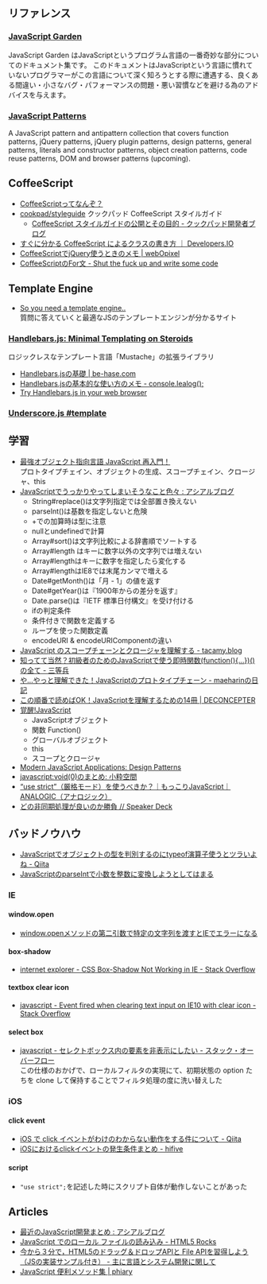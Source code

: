 ## リファレンス

### [JavaScript Garden](http://bonsaiden.github.io/JavaScript-Garden/ja/)

JavaScript Garden はJavaScriptというプログラム言語の一番奇妙な部分についてのドキュメント集です。 このドキュメントはJavaScriptという言語に慣れていないプログラマーがこの言語について深く知ろうとする際に遭遇する、良くある間違い・小さなバグ・パフォーマンスの問題・悪い習慣などを避ける為のアドバイスを与えます。

### [JavaScript Patterns](http://shichuan.github.io/javascript-patterns/)

A JavaScript pattern and antipattern collection that covers function patterns, jQuery patterns, jQuery plugin patterns, design patterns, general patterns, literals and constructor patterns, object creation patterns, code reuse patterns, DOM and browser patterns (upcoming).


## CoffeeScript

- [CoffeeScriptってなんぞ？](http://www.slideshare.net/hayatomizuno/coffeescript-12241689)
- [cookpad/styleguide](https://github.com/cookpad/styleguide/blob/master/coffeescript.ja.md) クックパッド CoffeeScript スタイルガイド
    - [CoffeeScript スタイルガイドの公開とその目的 - クックパッド開発者ブログ](http://techlife.cookpad.com/entry/2015/04/15/092710)
- [すぐに分かる CoffeeScript によるクラスの書き方 ｜ Developers.IO](http://dev.classmethod.jp/client-side/javascript/class-in-coffeescript/)
- [CoffeeScriptでjQuery使うときのメモ | webOpixel](http://www.webopixel.net/javascript/660.html)
- [CoffeeScriptのFor文 - Shut the fuck up and write some code](http://verytired.hateblo.jp/entry/2012/12/18/210223)


## Template Engine

- [So you need a template engine..](http://garann.github.io/template-chooser/)  
  質問に答えていくと最適なJSのテンプレートエンジンが分かるサイト

### [Handlebars.js: Minimal Templating on Steroids](http://handlebarsjs.com/)
ロジックレスなテンプレート言語「Mustache」の拡張ライブラリ
- [Handlebars.jsの基礎 | be-hase.com](http://be-hase.com/javascript/43/)
- [Handlebars.jsの基本的な使い方のメモ - console.lealog();](http://lealog.hateblo.jp/entry/2012/12/09/093059)
- [Try Handlebars.js in your web browser](http://tryhandlebarsjs.com/)

### [Underscore.js #template](http://documentcloud.github.io/underscore/#template)


## 学習

- [最強オブジェクト指向言語 JavaScript 再入門！](http://www.slideshare.net/yuka2py/javascript-23768378)  
  プロトタイプチェイン、オブジェクトの生成、スコープチェイン、クロージャ、this
- [JavaScriptでうっかりやってしまいそうなこと色々 : アシアルブログ](http://blog.asial.co.jp/1092)
    - String#replace()は文字列指定では全部置き換えない
    - parseInt()は基数を指定しないと危険
    - +での加算時は型に注意
    - nullとundefinedで計算
    - Array#sort()は文字列比較による辞書順でソートする
    - Array#length はキーに数字以外の文字列では増えない
    - Array#lengthはキーに数字を指定したら変化する
    - Array#lengthはIE8では末尾カンマで増える
    - Date#getMonth()は「月 - 1」の値を返す
    - Date#getYear()は『1900年からの差分を返す』
    - Date.parse()は『IETF 標準日付構文』を受け付ける
    - ifの判定条件
    - 条件付きで関数を定義する
    - ループを使った関数定義
    - encodeURI & encodeURIComponentの違い
- [JavaScript のスコープチェーンとクロージャを理解する - tacamy.blog](http://tacamy.hatenablog.com/entry/2012/12/31/005951)
- [知ってて当然？初級者のためのJavaScriptで使う即時関数(function(){...})()の全て - 三等兵](http://d.hatena.ne.jp/sandai/20110824/p1)
- [や...やっと理解できた！JavaScriptのプロトタイプチェーン - maeharinの日記](http://d.hatena.ne.jp/maeharin/20130215/javascript_prototype_chain)
- [この順番で読めばOK！JavaScriptを理解するための14冊 | DECONCEPTER](http://log.deconcepter.jp/2012/10/javascriptbooks/)
- [覚醒!JavaScript](http://www.slideshare.net/ghrgc/js-kakusei)
    - JavaScriptオブジェクト
    - 関数 Function()
    - グローバルオブジェクト
    - this
    - スコープとクロージャ
- [Modern JavaScript Applications: Design Patterns](http://www.slideshare.net/VolodymyrVoytyshyn/modern-java-script-applications)
- [javascript:void(0)のまとめ: 小粋空間](http://www.koikikukan.com/archives/2015/03/11-002222.php)
- [“use strict”（厳格モード）を使うべきか？｜もっこりJavaScript｜ANALOGIC（アナロジック）](http://analogic.jp/use-strict/#usage)
- [どの非同期処理が良いのか勝負 // Speaker Deck](https://speakerdeck.com/yosuke_furukawa/dofalsefei-tong-qi-chu-li-galiang-ifalsekasheng-fu)


## バッドノウハウ

- [JavaScriptでオブジェクトの型を判別するのにtypeof演算子使うとツラいよね - Qiita](http://qiita.com/Layzie/items/465e715dae14e2f601de)
- [JavaScriptのparseIntで小数を整数に変換しようとしてはまる](https://gist.github.com/Hamayama/a1ddbd882cb06a475735)

### IE

#### window.open
- [window.openメソッドの第二引数で特定の文字列を渡すとIEでエラーになる](http://codaholic.org/?p=876)

#### box-shadow
- [internet explorer - CSS Box-Shadow Not Working in IE - Stack Overflow](http://stackoverflow.com/questions/9949396/css-box-shadow-not-working-in-ie)

#### textbox clear icon
- [javascript - Event fired when clearing text input on IE10 with clear icon - Stack Overflow](http://stackoverflow.com/questions/14498396/event-fired-when-clearing-text-input-on-ie10-with-clear-icon)

#### select box
- [javascript - セレクトボックス内の要素を非表示にしたい - スタック・オーバーフロー](http://ja.stackoverflow.com/questions/16612/)  
  この仕様のおかげで、ローカルフィルタの実現にて、初期状態の option たちを clone して保持することでフィルタ処理の度に洗い替えした

### iOS
#### click event
- [iOS で click イベントがわけのわからない動作をする件について - Qiita](http://qiita.com/38kun/items/ce6a26c9c59612e6f515)
- [iOSにおけるclickイベントの発生条件まとめ - hifive](http://www.htmlhifive.com/conts/web/view/library/ios-click-event)

#### script
- `"use strict";`を記述した時にスクリプト自体が動作しないことがあった


## Articles

- [最近のJavaScript開発まとめ : アシアルブログ](http://blog.asial.co.jp/1187)
- [JavaScript でのローカル ファイルの読み込み - HTML5 Rocks](http://www.html5rocks.com/ja/tutorials/file/dndfiles/)
- [今から３分で，HTML5のドラッグ＆ドロップAPIと File APIを習得しよう（JSの実装サンプル付き） - 主に言語とシステム開発に関して](http://d.hatena.ne.jp/language_and_engineering/20140330/HTMLfiveDragDropAndFileAPISample)
- [JavaScript 便利メソッド集 | phiary](http://phiary.me/javascript-useful-collection/)
